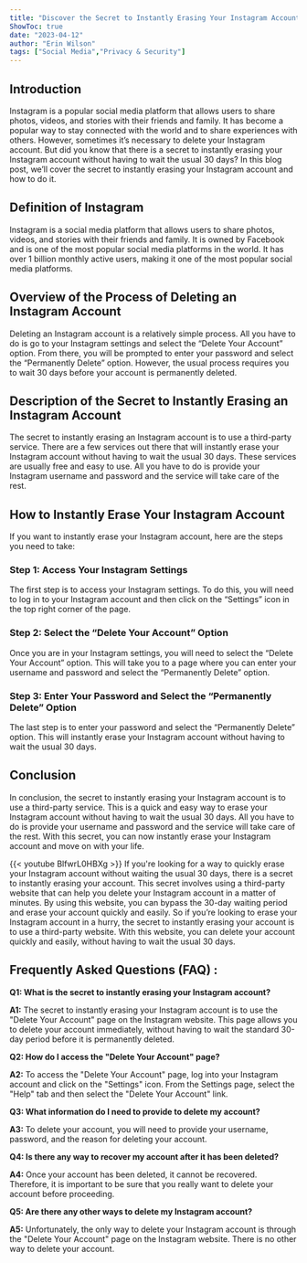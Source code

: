 ```yaml
---
title: "Discover the Secret to Instantly Erasing Your Instagram Account - No 30-Day Wait Required!"
ShowToc: true 
date: "2023-04-12"
author: "Erin Wilson" 
tags: ["Social Media","Privacy & Security"]
---
```

## Introduction 
Instagram is a popular social media platform that allows users to share photos, videos, and stories with their friends and family. It has become a popular way to stay connected with the world and to share experiences with others. However, sometimes it’s necessary to delete your Instagram account. But did you know that there is a secret to instantly erasing your Instagram account without having to wait the usual 30 days? In this blog post, we’ll cover the secret to instantly erasing your Instagram account and how to do it.

## Definition of Instagram
Instagram is a social media platform that allows users to share photos, videos, and stories with their friends and family. It is owned by Facebook and is one of the most popular social media platforms in the world. It has over 1 billion monthly active users, making it one of the most popular social media platforms.

## Overview of the Process of Deleting an Instagram Account
Deleting an Instagram account is a relatively simple process. All you have to do is go to your Instagram settings and select the “Delete Your Account” option. From there, you will be prompted to enter your password and select the “Permanently Delete” option. However, the usual process requires you to wait 30 days before your account is permanently deleted.

## Description of the Secret to Instantly Erasing an Instagram Account
The secret to instantly erasing an Instagram account is to use a third-party service. There are a few services out there that will instantly erase your Instagram account without having to wait the usual 30 days. These services are usually free and easy to use. All you have to do is provide your Instagram username and password and the service will take care of the rest.

## How to Instantly Erase Your Instagram Account
If you want to instantly erase your Instagram account, here are the steps you need to take:

### Step 1: Access Your Instagram Settings
The first step is to access your Instagram settings. To do this, you will need to log in to your Instagram account and then click on the “Settings” icon in the top right corner of the page.

### Step 2: Select the “Delete Your Account” Option
Once you are in your Instagram settings, you will need to select the “Delete Your Account” option. This will take you to a page where you can enter your username and password and select the “Permanently Delete” option.

### Step 3: Enter Your Password and Select the “Permanently Delete” Option
The last step is to enter your password and select the “Permanently Delete” option. This will instantly erase your Instagram account without having to wait the usual 30 days.

## Conclusion
In conclusion, the secret to instantly erasing your Instagram account is to use a third-party service. This is a quick and easy way to erase your Instagram account without having to wait the usual 30 days. All you have to do is provide your username and password and the service will take care of the rest. With this secret, you can now instantly erase your Instagram account and move on with your life.

{{< youtube BlfwrL0HBXg >}} 
If you're looking for a way to quickly erase your Instagram account without waiting the usual 30 days, there is a secret to instantly erasing your account. This secret involves using a third-party website that can help you delete your Instagram account in a matter of minutes. By using this website, you can bypass the 30-day waiting period and erase your account quickly and easily. So if you’re looking to erase your Instagram account in a hurry, the secret to instantly erasing your account is to use a third-party website. With this website, you can delete your account quickly and easily, without having to wait the usual 30 days.

## Frequently Asked Questions (FAQ) :
**Q1: What is the secret to instantly erasing your Instagram account?**

**A1:** The secret to instantly erasing your Instagram account is to use the "Delete Your Account" page on the Instagram website. This page allows you to delete your account immediately, without having to wait the standard 30-day period before it is permanently deleted. 

**Q2: How do I access the "Delete Your Account" page?**

**A2:** To access the "Delete Your Account" page, log into your Instagram account and click on the "Settings" icon. From the Settings page, select the "Help" tab and then select the "Delete Your Account" link. 

**Q3: What information do I need to provide to delete my account?**

**A3:** To delete your account, you will need to provide your username, password, and the reason for deleting your account. 

**Q4: Is there any way to recover my account after it has been deleted?**

**A4:** Once your account has been deleted, it cannot be recovered. Therefore, it is important to be sure that you really want to delete your account before proceeding. 

**Q5: Are there any other ways to delete my Instagram account?**

**A5:** Unfortunately, the only way to delete your Instagram account is through the "Delete Your Account" page on the Instagram website. There is no other way to delete your account.


